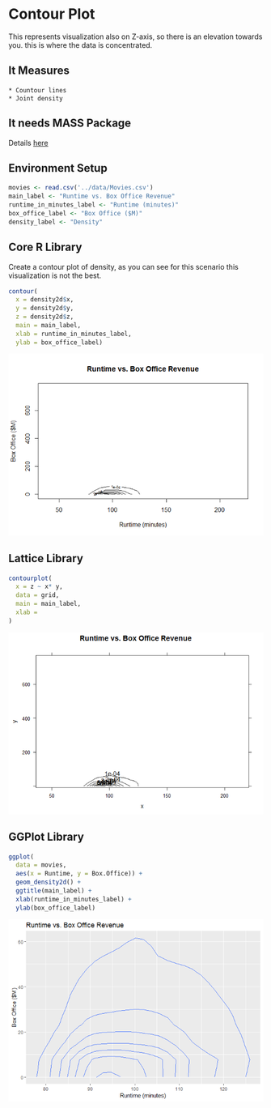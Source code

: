# Contour Plot

This represents visualization also on Z-axis, so there is an elevation towards you. this is where the data is concentrated.

## It Measures

    * Countour lines
    * Joint density

## It needs MASS Package

Details [here](mass_package.md)

## Environment Setup

``` r
movies <- read.csv('../data/Movies.csv')
main_label <- "Runtime vs. Box Office Revenue"
runtime_in_minutes_label <- "Runtime (minutes)"
box_office_label <- "Box Office ($M)"
density_label <- "Density"
```

## Core R Library


Create a contour plot of density, as you can see for this scenario this visualization is not the best.

``` r
contour(
  x = density2d$x,
  y = density2d$y,
  z = density2d$z,
  main = main_label,
  xlab = runtime_in_minutes_label,
  ylab = box_office_label)
```

![](../../images/statistics/contour_1.png)

## Lattice Library


``` r
contourplot(
  x = z ~ x* y,
  data = grid,
  main = main_label,
  xlab = 
)
```

![](../../images/statistics/contour_2.png)

## GGPlot Library


``` r
ggplot(
  data = movies,
  aes(x = Runtime, y = Box.Office)) +
  geom_density2d() +
  ggtitle(main_label) +
  xlab(runtime_in_minutes_label) + 
  ylab(box_office_label)
```

![](../../images/statistics/contour_3.png)